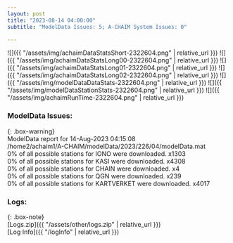 ```yaml
---
layout: post
title: "2023-08-14 04:00:00"
subtitle: "ModelData Issues: 5; A-CHAIM System Issues: 0"

---
```


![]({{ "/assets/img/achaimDataStatsShort-2322604.png" | relative_url }})
![]({{ "/assets/img/achaimDataStatsLong00-2322604.png" | relative_url }})
![]({{ "/assets/img/achaimDataStatsLong01-2322604.png" | relative_url }})
![]({{ "/assets/img/achaimDataStatsLong02-2322604.png" | relative_url }})
![]({{ "/assets/img/modelDataDataStats-2322604.png" | relative_url }})
![]({{ "/assets/img/modelDataStationStats-2322604.png" | relative_url }})
![]({{ "/assets/img/achaimRunTime-2322604.png" | relative_url }})


### ModelData Issues:  
  
{: .box-warning}  
 ModelData report for 14-Aug-2023 04:15:08   
 /home2/achaim1/A-CHAIM/modelData/2023/226/04/modelData.mat   
 0% of all possible stations for IONO were downloaded. x1303   
 0% of all possible stations for KASI were downloaded. x4308   
 0% of all possible stations for CHAIN were downloaded. x4   
 0% of all possible stations for QGN were downloaded. x239   
 0% of all possible stations for KARTVERKET were downloaded. x4017   
  


### Logs:  
  
{: .box-note}  
[Logs.zip]({{ "/assets/other/logs.zip" | relative_url }})  
[Log Info]({{ "/logInfo" | relative_url }})  
